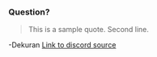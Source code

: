 ### Question?
> This is a sample quote.
 Second line.

-Dekuran [Link to discord source](https://discordapp.com/channels/398595792002088971/423198421923397652/512108896836386827)
